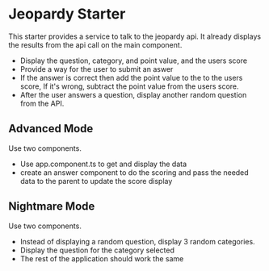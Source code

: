 # Jeopardy Starter
This starter provides a service to talk to the jeopardy api. It already
displays the results from the api call on the main component.

* Display the question, category, and point value, and the users score
* Provide a way for the user to submit an aswer
* If the answer is correct then add the point value to the to the users score,
  If it's wrong, subtract the point value from the users score.
* After the user answers a question, display another random question from the
  API.

## Advanced Mode
Use two components.

* Use app.component.ts to get and display the data
* create an answer component to do the scoring and pass the needed data to the parent to update the score display

## Nightmare Mode
 Use two components.

* Instead of displaying a random question, display 3 random categories.
* Display the question for the category selected
* The rest of the application should work the same